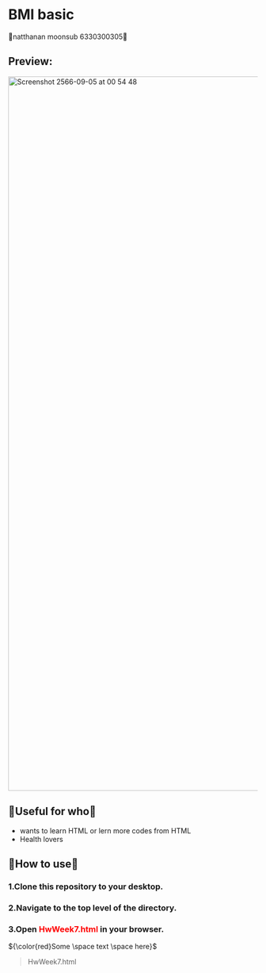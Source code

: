 # BMI basic
🌾natthanan moonsub 6330300305🌾
## Preview:
<img width="1440" alt="Screenshot 2566-09-05 at 00 54 48" src="https://github.com/natthananmooo/HWweSeven/assets/112709514/a6969197-e9c2-4fef-8b63-89fa8b784647">

## **🌲Useful for who🌲**
* wants to learn HTML or lern more codes from HTML
* Health lovers
## **🌲How to use🌲**
### 1.Clone this repository to your desktop.
### 2.Navigate to the top level of the directory.
### 3.Open <span style='color: red;'>HwWeek7.html</span>  in your browser.
${\color{red}Some \space text \space here}$
>HwWeek7.html
